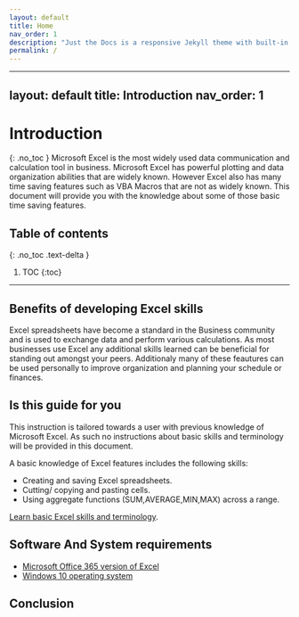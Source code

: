 ```yaml
---
layout: default
title: Home
nav_order: 1
description: "Just the Docs is a responsive Jekyll theme with built-in search that is easily customizable and hosted on GitHub Pages."
permalink: /
---
```


---
layout: default
title: Introduction
nav_order: 1
---

# Introduction
{: .no_toc }
Microsoft Excel is the most widely used data communication and calculation tool in business. Microsoft Excel has powerful plotting and data organization abilities that are widely known. However Excel also has many time saving features such as VBA Macros that are not as widely known. This document will provide you with the knowledge about some of those basic time saving features.

## Table of contents
{: .no_toc .text-delta }

1. TOC
{:toc}

---


## Benefits of developing Excel skills
Excel spreadsheets have become a standard in the Business community and is used to exchange data and perform various calculations. 
As most businesses use Excel any additional skills learned can be beneficial for standing out amongst your peers. Additionaly many of these feautures can be used personally to improve organization and planning your schedule or finances.


## Is this guide for you
This instruction is tailored towards a user with previous knowledge of Microsoft Excel. As such no instructions about basic skills and terminology will be provided in this document. 

A basic knowledge of Excel features includes the following skills:
 * Creating and saving Excel spreadsheets.
 * Cutting/ copying and pasting cells.
 * Using aggregate functions (SUM,AVERAGE,MIN,MAX) across a range.
 
[Learn basic Excel skills and terminology](https://www.excel-easy.com/).
 
 ## Software And System requirements
* [Microsoft Office 365 version of Excel](https://products.office.com/en-ca/compare-all-microsoft-office-products?&activetab=tab%3aprimaryr1) 
* [Windows 10 operating system](https://www.microsoft.com/en-ca/windows/get-windows-10) 


## Conclusion

